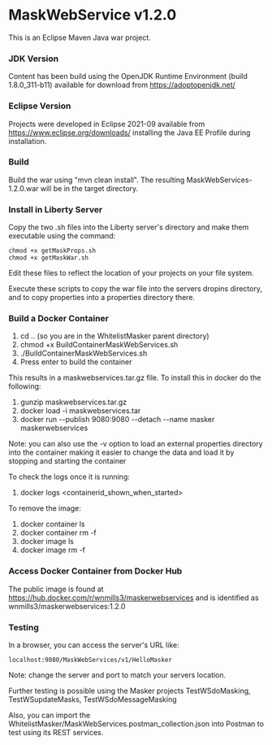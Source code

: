 # MaskWebService v1.2.0 #
This is an Eclipse Maven Java war project.

### JDK Version ###
Content has been build using the OpenJDK Runtime Environment (build 1.8.0_311-b11) available  for download from https://adoptopenjdk.net/

### Eclipse Version ###
Projects  were developed in Eclipse 2021-09 available from  https://www.eclipse.org/downloads/ installing the Java EE Profile during installation.

### Build ###
Build the war using "mvn clean install". The resulting MaskWebServices-1.2.0.war  will be in the target directory.

### Install in Liberty Server ###
Copy the two .sh files into the Liberty server's directory and make them executable using the command:
```
chmod +x getMaskProps.sh
chmod +x getMaskWar.sh
```
Edit these files to reflect the location of your projects on your file system.

Execute these scripts to copy the war  file into the servers dropins directory, and to copy properties into a properties directory there.

### Build a Docker Container ###
  1. cd .. (so you are in the WhitelistMasker parent directory) 
  2. chmod +x BuildContainerMaskWebServices.sh
  3. ./BuildContainerMaskWebServices.sh
  4. Press enter to build the container


This results in a maskwebservices.tar.gz file. To install this in docker do the following:
  1. gunzip maskwebservices.tar.gz
  2. docker load -i maskwebservices.tar
  3. docker run --publish 9080:9080 --detach --name masker maskerwebservices

Note: you can also use the -v option to load an external properties directory into the container making it easier to change the data and load it by stopping and starting the container


To check the logs once it is running:
  1. docker logs &lt;containerid_shown_when_started&gt;
  

To remove the image:
  1.  docker container ls
  2.  docker container rm -f <maskwebservices container id>
  3.  docker image ls
  4.  docker image rm -f <maskwebservices image id>
   
### Access Docker Container from Docker Hub ###
The public image is found at https://hub.docker.com/r/wnmills3/maskerwebservices and is identified as wnmills3/maskerwebservices:1.2.0

### Testing ###
In a browser, you can access the server's URL like:
```
localhost:9080/MaskWebServices/v1/HelloMasker
```

Note: change  the server and port to match your servers location.

Further testing is possible using the Masker projects TestWSdoMasking, TestWSupdateMasks, TestWSdoMessageMasking

Also, you can import the WhitelistMasker/MaskWebServices.postman_collection.json into Postman to test using its REST services.

